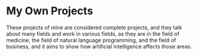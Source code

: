 # My Own Projects 
<p> These projects of mine are considered complete projects, and they talk about many fields and work in various fields, as they are in the field of medicine, the field of natural language programming, and the field of business, and it aims to show how artificial intelligence affects those areas.</p>
